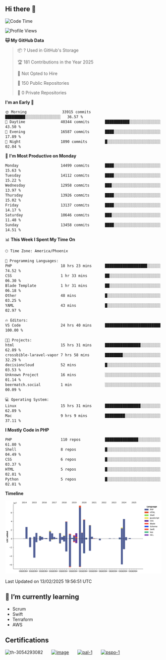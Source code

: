 ## Hi there 👋

<!--START_SECTION:waka-->
![Code Time](http://img.shields.io/badge/Code%20Time-10%2C598%20hrs%2015%20mins-blue)

![Profile Views](http://img.shields.io/badge/Profile%20Views-5-blue)

**🐱 My GitHub Data** 

> 📦 ? Used in GitHub's Storage 
 > 
> 🏆 181 Contributions in the Year 2025
 > 
> 🚫 Not Opted to Hire
 > 
> 📜 150 Public Repositories 
 > 
> 🔑 0 Private Repositories 
 > 
**I'm an Early 🐤** 

```text
🌞 Morning                33915 commits       █████████░░░░░░░░░░░░░░░░   36.57 % 
🌆 Daytime                40344 commits       ███████████░░░░░░░░░░░░░░   43.50 % 
🌃 Evening                16587 commits       ████░░░░░░░░░░░░░░░░░░░░░   17.89 % 
🌙 Night                  1890 commits        █░░░░░░░░░░░░░░░░░░░░░░░░   02.04 % 
```
📅 **I'm Most Productive on Monday** 

```text
Monday                   14499 commits       ████░░░░░░░░░░░░░░░░░░░░░   15.63 % 
Tuesday                  14112 commits       ████░░░░░░░░░░░░░░░░░░░░░   15.22 % 
Wednesday                12958 commits       ███░░░░░░░░░░░░░░░░░░░░░░   13.97 % 
Thursday                 13926 commits       ████░░░░░░░░░░░░░░░░░░░░░   15.02 % 
Friday                   13137 commits       ████░░░░░░░░░░░░░░░░░░░░░   14.17 % 
Saturday                 10646 commits       ███░░░░░░░░░░░░░░░░░░░░░░   11.48 % 
Sunday                   13458 commits       ████░░░░░░░░░░░░░░░░░░░░░   14.51 % 
```


📊 **This Week I Spent My Time On** 

```text
🕑︎ Time Zone: America/Phoenix

💬 Programming Languages: 
PHP                      18 hrs 23 mins      ███████████████████░░░░░░   74.52 % 
CSS                      1 hr 33 mins        ██░░░░░░░░░░░░░░░░░░░░░░░   06.30 % 
Blade Template           1 hr 31 mins        ██░░░░░░░░░░░░░░░░░░░░░░░   06.18 % 
Other                    48 mins             █░░░░░░░░░░░░░░░░░░░░░░░░   03.25 % 
YAML                     43 mins             █░░░░░░░░░░░░░░░░░░░░░░░░   02.97 % 

🔥 Editors: 
VS Code                  24 hrs 40 mins      █████████████████████████   100.00 % 

🐱‍💻 Projects: 
html                     15 hrs 31 mins      ████████████████░░░░░░░░░   62.89 % 
crossbible-laravel-vapor 7 hrs 58 mins       ████████░░░░░░░░░░░░░░░░░   32.29 % 
decisioncloud            52 mins             █░░░░░░░░░░░░░░░░░░░░░░░░   03.53 % 
Unknown Project          16 mins             ░░░░░░░░░░░░░░░░░░░░░░░░░   01.14 % 
beermatch.social         1 min               ░░░░░░░░░░░░░░░░░░░░░░░░░   00.09 % 

💻 Operating System: 
Linux                    15 hrs 31 mins      ████████████████░░░░░░░░░   62.89 % 
Mac                      9 hrs 9 mins        █████████░░░░░░░░░░░░░░░░   37.11 % 
```

**I Mostly Code in PHP** 

```text
PHP                      110 repos           ███████████████░░░░░░░░░░   61.80 % 
Shell                    8 repos             █░░░░░░░░░░░░░░░░░░░░░░░░   04.49 % 
CSS                      6 repos             █░░░░░░░░░░░░░░░░░░░░░░░░   03.37 % 
HTML                     5 repos             █░░░░░░░░░░░░░░░░░░░░░░░░   02.81 % 
Python                   5 repos             █░░░░░░░░░░░░░░░░░░░░░░░░   02.81 % 
```



**Timeline**

![Lines of Code chart](https://raw.githubusercontent.com/mikebronner/mikebronner/master/assets/bar_graph.png)


 Last Updated on 13/02/2025 19:56:51 UTC
<!--END_SECTION:waka-->

<!--
**mikebronner/mikebronner** is a ✨ _special_ ✨ repository because its `README.md` (this file) appears on your GitHub profile.

Here are some ideas to get you started:

- 🔭 I’m currently working on ...
- 🌱 I’m currently learning ...
- 👯 I’m looking to collaborate on ...
- 🤔 I’m looking for help with ...
- 💬 Ask me about ...
- 📫 How to reach me: ...
- 😄 Pronouns: ...
- ⚡ Fun fact: ...
-->

## 🌱 I’m currently learning

- Scrum
- Swift
- Terraform
- AWS

## Certifications

![th-3054293082](https://user-images.githubusercontent.com/1791050/208267034-c5006f82-ae89-41eb-9478-7106c5aba070.jpg)
&nbsp;&nbsp;&nbsp;&nbsp;&nbsp;
[![image](https://user-images.githubusercontent.com/1791050/208267032-13c8c426-f627-448d-b23e-e3dd74b6712a.png)](https://www.credly.com/users/mike-bronner)
&nbsp;&nbsp;&nbsp;&nbsp;&nbsp;
[![pal-1](https://github.com/mikebronner/mikebronner/assets/1791050/3384899a-848a-4e35-8cee-e35261b5ccce)](https://www.credly.com/users/mike-bronner)
&nbsp;&nbsp;&nbsp;&nbsp;&nbsp;
[![pspo-1](https://github.com/user-attachments/assets/7a6e28a4-7e44-4218-ba25-468d8c703864)](https://www.credly.com/users/mike-bronner)
